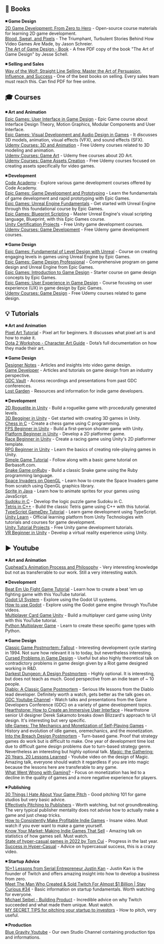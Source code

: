 ## 📕 Books  

**◾ Game Design**  
[2D Game Development: From Zero to Hero](https://gitlab.com/Penaz/2dgd_f0th) - Open-source course materials for learning 2D game development.  
[Blood, Sweat, and Pixels](https://www.amazon.co.uk/Blood-Sweat-Pixels-Triumphant-Turbulent/dp/0062651234) - The Triumphant, Turbulent Stories Behind How Video Games Are Made, by Jason Schreier.  
[The Art of Game Design - Book](https://www.inventoridigiochi.it/wp-content/uploads/2020/07/art-of-game-design.pdf) - A free PDF copy of the book "The Art of Game Design" by Jesse Schell.  

**◾ Selling and Sales**  
[Way of the Wolf: Straight Line Selling: Master the Art of Persuasion, Influence, and Success](https://www.amazon.co.uk/Way-Wolf-Straight-Persuasion-Influence/dp/B07565WVQR/ref=sr_1_1?crid=8D58CQCDGBYI&dib=eyJ2IjoiMSJ9.d0pbKKojfgZH_1GgjqgQbjzLVRzRy1R8sQNK9oSEuNPmkhxZSLy_PgyZvnNrCt50KHUXtFRp8EUUyDp-EnR6OIKtKKDa56iIqy16FnP4_Z6YTbmkT11Htt1zkgWSFknprTxaCJO-ltzBpTuUW6qJ2OZLYczP8VjEEJDSeEOh8OebBakV_IS0bWMSFRZxtDyU-Sstxe4pXVDqMkd59789-w3tJXyTAuFQeBuCELw2sRQ.U1DQfS9d43wT1IifaUED_UZkun6j9vZRZ5oU6vTXkfU&dib_tag=se&keywords=way+of+the+wolf&qid=1728417011&s=books&sprefix=way+of+the+wold%2Cstripbooks%2C554&sr=1-1) - One of the best books on selling. Every sales team must reach this. Can find PDF for free online.  

## 🎓 Courses  

**◾ Art and Animation**  
[Epic Games: User Interface in Game Design](https://www.coursera.org/learn/user-interface-in-game-design) - Epic Game course about Interface Design Theory, Motion Graphics, Modular Components and User Interface.  
[Epic Games: Visual Development and Audio Design in Games](https://www.coursera.org/learn/game-visual-development-and-audio-design) - It discusses 3D models, animation, visual effects (VFX), and sound effects (SFX).  
[Udemy Courses: 3D and Animation](https://www.udemy.com/courses/design/3d-and-animation/?price=price-free&sort=popularity) - Free Udemy courses related to 3D modeling and animation.  
[Udemy Courses: Game Art](https://www.udemy.com/topic/game-art/?price=price-free&sort=popularity) - Udemy free courses about 2D Art.  
[Udemy Courses: Game Assets Creation](https://www.udemy.com/topic/game-asset/?price=price-free&sort=popularity) - Free Udemy courses focused on creating assets specifically for video games.  

**◾ Development**  
[Code Academy](https://www.codecademy.com/catalog/subject/game-development) - Explore various game development courses offered by Code Academy.  
[Epic Games: Game Development and Prototyping](https://www.coursera.org/learn/game-development-and-prototyping) - Learn the fundamentals of game development and rapid prototyping with Epic Games.  
[Epic Games: Unreal Engine Fundamentals](https://www.coursera.org/learn/unreal-engine-fundamentals) - Get started with Unreal Engine through this foundational course by Epic Games.  
[Epic Games: Blueprint Scripting](https://www.coursera.org/learn/blueprint-scripting) - Master Unreal Engine's visual scripting language, Blueprint, with this Epic Games course.  
[Unity Certification Projects](https://assetstore.unity.com/listing#cf-ec_category=essentials,certification&) - Free Unity game development courses.  
[Udemy Courses: Game Development](https://www.udemy.com/courses/development/game-development/?lang=en&price=price-free&sort=popularity) - Free Udemy game development courses.  

**◾ Game Design**  
[Epic Games: Fundamental of Level Design with Unreal](https://www.coursera.org/learn/level-design) - Course on creating engaging levels in games using Unreal Engine by Epic Games.  
[Epic Games: Game Design Professional](https://www.coursera.org/professional-certificates/epic-games-game-design-professional-certificate) - Comprehensive program on game design and Unreal Engine from Epic Games.  
[Epic Games: Introduction to Game Design](https://www.coursera.org/learn/introduction-to-game-design) - Starter course on game design concepts by Epic Games.  
[Epic Games: User Experience in Game Design](https://www.coursera.org/learn/user-experience-in-game-design) - Course focusing on user experience (UX) in game design by Epic Games.  
[Udemy Courses: Game Design](https://www.udemy.com/courses/design/game-design/?lang=en&price=price-free&sort=popularity) - Free Udemy courses related to game design.  

## 💡 Tutorials  

**◾ Art and Animation**  
[Pixel Art Tutorial](https://www.deviantart.com/gasara/art/Pixel-Art-Tutorial-Basics-for-Beginners-356743783) - Pixel art for beginners. It discusses what pixel art is and how to make it.  
[Dota 2 Workshop - Character Art Guide](https://help.steampowered.com/en/faqs/view/0688-7692-4D5A-1935) - Dota’s full documentation on how they made their art.  

**◾ Game Design**  
[Designer Notes](https://www.designer-notes.com/) - Articles and insights into video game design.  
[Game Developer](https://www.gamedeveloper.com/) - Articles and tutorials on game design from an industry perspective.  
[GDC Vault](https://gdcvault.com/) - Access recordings and presentations from past GDC conferences.  
[Lost Garden](https://lostgarden.com/) - Resources and information for indie game developers.  

**◾ Development**  
[2D Roguelite in Unity](https://learn.unity.com/project/2d-roguelike-tutorial) - Build a roguelike game with procedurally generated levels.  
[3D Begginer in Unity](https://learn.unity.com/project/john-lemon-s-haunted-jaunt-3d-beginner) - Get started with creating 3D games in Unity.  
[Chess in C](https://www.youtube.com/watch?v=bGAfaepBco4&list=PLZ1QII7yudbc-Ky058TEaOstZHVbT-2hg&index=2) - Create a chess game using C programming.  
[FPS Beginner in Unity](https://learn.unity.com/project/fps-template?courseId=5c59cf22edbc2a001f59aa5d) - Build a first-person shooter game with Unity.  
[Platform Beginner in Unity](https://learn.unity.com/project/2d-platformer-template?courseId=5c59cf22edbc2a001f59aa5d) - Develop a 2D platformer game.  
[Race Beginner in Unity](https://learn.unity.com/project/2d-platformer-template?courseId=5c59cf22edbc2a001f59aa5d) - Create a racing game using Unity's 2D platformer template.  
[RPG Beginner in Unity](https://learn.unity.com/project/creator-kit-rpg) - Learn the basics of creating role-playing games in Unity.  
[Simple Game Tutorial](https://berbasoft.com/simplegametutorials/) - Follow along with a basic game tutorial on Berbasoft.com.  
[Snake Game onRuby](https://diatomenterprises.com/gamedev-on-ruby-why-not/) - Build a classic Snake game using the Ruby programming language.  
[Space Invaders on OpenGL](https://nicktasios.nl/posts/space-invaders-from-scratch-part-1.html) - Learn how to create the Space Invaders game from scratch using OpenGL graphics library.  
[Sprite in Java](https://medium.com/dailyjs/how-to-build-a-simple-sprite-animation-in-javascript-b764644244aa) - Learn how to animate sprites for your games using JavaScript.  
[Sudoku in C](https://www.youtube.com/watch?v=9aMUyoYDI-0&list=PLkTXsX7igf8edTYU92nU-f5Ntzuf-RKvW) - Develop the logic puzzle game Sudoku in C.  
[Tetris in C++](https://javilop.com/gamedev/tetris-tutorial-in-c-platform-independent-focused-in-game-logic-for-beginners/) - Build the classic Tetris game using C++ with this tutorial.  
[TypeScript GameDev Tutorial](https://www.youtube.com/watch?v=7bejSTim38A) - Learn game development using TypeScript.  
[Unity Learn](https://learn.unity.com/) - Official learning platform from Unity Technologies with tutorials and courses for game development.  
[Unity Tutorial Projects](https://assetstore.unity.com/listing#cf-ec_category=essentials,tutorial-projects&nf-ec_price_filter=0...0) - Free Unity game development tutorials.  
[VR Beginner in Unity](https://learn.unity.com/project/vr-beginner-the-escape-room) - Develop a virtual reality experience using Unity.  

## ▶ Youtube  

**◾ Art and Animation**  
[Cuphead's Animation Process and Philosophy](https://www.youtube.com/watch?v=RmGb-jU3uVQ) - Very interesting knowledge but not as transferrable to our work. Still a very interesting watch.  

**◾ Development**  
[Beat Em Up Fight Game Tutorial](https://www.youtube.com/watch?v=McoDjOCb2Zo) - Learn how to create a beat 'em up fighting game with this YouTube tutorial.  
[Godot UI System](https://www.youtube.com/watch?v=y1E_y9AIqow) -  Explore using the Godot UI systems.  
[How to use Godot](https://www.youtube.com/watch?v=VeCrE-ge8xM&list=PLda3VoSoc_TSBBOBYwcmlamF1UrjVtccZ) - Explore using the Godot game engine through YouTube videos.  
[Multiplayer Card Game Unity](https://www.youtube.com/watch?v=y1E_y9AIqow) - Build a multiplayer card game using Unity with this YouTube tutorial.  
[Python Multiplayer Game](https://www.youtube.com/watch?v=McoDjOCb2Zo) - Learn to create these specific game types with Python.  

**◾ Game Design**  
[Classic Game Postmortem: Fallout](https://www.youtube.com/watch?v=T2OxO-4YLRk) - Interesting development cycle starting in 1994. Not sure how relevant it is to today, but nevertheless interesting.  
[Cursed Problems in Game Design](https://www.youtube.com/watch?v=8uE6-vIi1rQ) - Useful but also highly theoretical talk on contradictory problems in game design given by a Riot game designed working in R&D.  
[Darkest Dungeon: A Design Postmortem](https://www.youtube.com/watch?v=0IUaGQhlPwo) - Highly optional. It is interesting, but does not teach as much. Good perspective from an indie team of ~ 10 people.  
[Diablo: A Classic Game Postmortem](https://www.youtube.com/watch?v=VscdPA6sUkc) - Serious life lessons from the Diablo lead developer. Definitely worth a watch, gets better as the talk goes on.  
[GDC Youtube Channel](https://www.youtube.com/@Gdconf) - Watch talks and presentations from the Game Developers Conference (GDC) on a variety of game development topics.  
[Hearthstone: How to Create an Immersive User Interface](https://www.youtube.com/watch?v=axkPXCNjOh8) - Hearthstone senior UI designer Derek Sakamoto breaks down Blizzard's approach to UI design. It's interesting but very specific.  
[Idle Games: The Mechanics and Monetization of Self-Playing Games](https://www.youtube.com/watch?v=Lu-RjxeDpU8) -  History and evolution of idle games, oremechanics, and the monetization.  
[Into the Breach Design Postmortem](https://www.youtube.com/watch?v=s_I07Iq_2XM) - Turn-based game. Proof that strategy games do work but is difficult to make. One year of development time lost due to difficult game design problems due to turn-based strategy genre. Nevertheless an interesting but highly optional talk. 
[Magic: the Gathering: 20 Years, 20 Lessons Learned](https://www.youtube.com/watch?v=QHHg99hwQGY) - Youtube video on the design of Magic. Amazing talk, everyone should watch it regardless if you are into magic because the lessons here are transferable to any game.  
[What Went Wrong with Gaming?](https://www.youtube.com/watch?v=g16heGLKlTA) - Focus on monetization has led to a decline in the quality of games and a more negative experience for players.  

**◾ Publishing**  
[30 Things I Hate About Your Game Pitch](https://www.youtube.com/watch?v=4LTtr45y7P0) - Good pitching 101 for game studios but very basic advice.  
[Effectively Pitching to Publishers](https://www.youtube.com/watch?v=JZyCgChW0dc) - Worth watching, but not groundbreaking. The very typical publisher mentality does not advise how to actually make a game and just cheap tricks.  
[How to Consistently Make Profitable Indie Games](https://www.youtube.com/watch?v=LlAc5sBtGkc) - Insane video. Must watch if you ever want to make a game yourself.  
[Know Your Market: Making Indie Games That Sell](https://www.youtube.com/watch?v=uy0Dfr-mnUY) - Amazing talk on statistics of how games sell. Must watch.  
[State of hyper-casual games in 2022 by Tom Cui](https://www.youtube.com/watch?v=T5cYlhBz1A4) - Progress in the last year.  
[Success in Hyper-Casual](https://www.youtube.com/watch?v=QfojHNoBC5w) - Advice on hypercasual success, this is a crazy video.   

**◾ Startup Advice**  
[10+1 Lessons from Serial Entrepreneur Justin Kan](https://www.youtube.com/watch?v=Q-Cbav_Dt2s) - Justin Kan is the founder of Twitch and offers amazing insight into how to develop a business from zero.  
[Meet The Man Who Created & Sold Twitch For Almost $1 Billion | Stay Curious #34](https://www.youtube.com/watch?v=09MzN6xoDzQ) - Basic information on startup fundamentals. Worth watching for everyone.  
[Michael Seibel - Building Product](https://www.youtube.com/watch?v=C27RVio2rOs) - Incredible advice on why Twitch succeeded and what made them unique. Must watch.  
[MY SECRET TIPS for pitching your startup to investors](https://www.youtube.com/watch?v=5SS_oCS3iTM) - How to pitch, very useful.  

**◾ Production**  
[Blue Gravity Youtube](https://www.youtube.com/@BlueGravityGames) - Our own Studio Channel containing production tips and informations.  




















